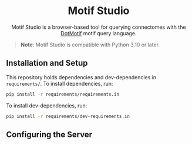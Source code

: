 <h1 align=center>Motif Studio</h1>
<p align=center>Motif Studio is a browser-based tool for querying connectomes with the <a href="https://github.com/aplbrain/dotmotif">DotMotif</a> motif query language.</p>

> **Note**: Motif Studio is compatible with Python 3.10 or later.

## Installation and Setup

This repository holds dependencies and dev-dependencies in `requirements/`. To install dependencies, run:

```bash
pip install -r requirements/requirements.in
```

To install dev-dependencies, run:

```bash
pip install -r requirements/dev-requirements.in
```

## Configuring the Server
